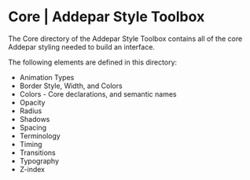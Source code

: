 # Core | Addepar Style Toolbox
The Core directory of the Addepar Style Toolbox contains all of the core Addepar styling needed to build an interface.

The following elements are defined in this directory:
- Animation Types
- Border Style, Width, and Colors
- Colors - Core declarations, and semantic names
- Opacity
- Radius
- Shadows
- Spacing
- Terminology
- Timing
- Transitions
- Typography
- Z-index
